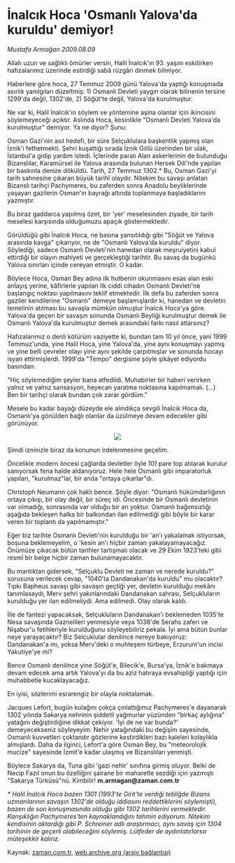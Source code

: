 # İnalcık Hoca 'Osmanlı Yalova'da kuruldu' demiyor!

*Mustafa Armağan 2009.08.09*

<tr><td class="metin" colspan="2" style="padding-top: 20px; padding-left: 5px; padding-right: 10px;">Allah uzun ve sağlıklı ömürler versin, Halil İnalcık'ın 93. yaşını eskitirken hafızalarımız üzerinde estirdiği sabâ rüzgârı dinmek bilmiyor.</td></tr><tr><td class="metin" colspan="2" style="padding-top: 20px; padding-left: 5px; padding-right: 10px;"><p>Haberlere göre hoca, 27 Temmuz 2009 günü Yalova'da yaptığı konuşmada asırlık yanılgıları düzeltmiş: 1) Osmanlı Devleti yaygın olarak bilinenin tersine 1299'da değil, 1302'de, 2) Söğüt'te değil, Yalova'da kurulmuştur.
<p> Ne var ki, Halil İnalcık'ın söylem ve yöntemine aşina olanlar için ikincisini söylemeyeceği açıktır. Aslında Hoca, kesinlikle "Osmanlı Devleti Yalova'da kurulmuştur" demiyor. Ya ne diyor? Şunu:
<p>Osman Gazi'nin asıl hedefi, bir süre Selçuklulara başkentlik yapmış olan İznik'i fethetmekti. Şehri kuşattığı sırada İznik Gölü üzerinden bir ulak, İstanbul'a gidip yardım istedi. İçlerinde paralı Alan askerlerinin de bulunduğu Bizanslılar, Karamürsel ile Yalova arasında bulunan Hersek Dili'nde yapılan bir baskınla denize döküldü. Tarih, 27 Temmuz 1302.* Bu, Osman Gazi'yi tarih sahnesine çıkaran büyük tarihî olaydır. Nitekim bu savaşı anlatan Bizanslı tarihçi Pachymeres, bu zaferden sonra Anadolu beyliklerinde yaşayan gazilerin Osman'ın bayrağı altında toplanmaya başladıklarını yazmıştır.
<p>Bu biraz gaddarca yapılmış özet, bir 'yer' meselesinden ziyade, bir tarih meselesi karşısında olduğumuzu apaçık göstermektedir.
<p>Görüldüğü gibi İnalcık Hoca, ne basına yansıtıldığı gibi "Söğüt ve Yalova arasında kavga" çıkarıyor, ne de "Osmanlı Yalova'da kuruldu" diyor. Söylediği, sadece Osmanlı Devleti'nin hanedan olarak meşruiyetini kabul ettirdiği bir olayın mahiyeti ve gerçekleştiği tarihtir. Bu savaş da bugünkü Yalova sınırları içinde cereyan etmiştir. O kadar.
<p>Böylece Hoca, Osman Bey adına ilk hutbenin okunmasını esas alan eski anlayış yerine, kâfirlerle yapılan ilk ciddi cihadın Osmanlı Devleti'ne başlangıç noktası yapılmasını teklif etmektedir. İlk defa bu zaferden sonra gaziler kendilerine "Osmanlı" demeye başlamışlardır ki, hanedan ve devletin temelinin atılması bu savaşla mümkün olmuştur İnalcık Hoca'ya göre. Yalova'da geçen bir savaşın sonunda Osmanlı Beyliği kurulmuştur demek ile Osmanlı Yalova'da kurulmuştur demek arasındaki farkı nasıl atlarsınız?
<p>Hafızalarımız o denli kötürüm vaziyette ki, bundan tam 10 yıl önce, yani 1999 Temmuz'unda, yine Halil Hoca, yine Yalova'da, yine aynı konuşmayı yapmış ve yine belli çevreler olayı yine aynı şekilde çarpıtmışlar ve sonunda hocayı isyan ettirmişlerdi. 1999'da "Tempo" dergisine şöyle şikâyet ediyordu basından:
<p>"Hiç söylemediğim şeyler bana atfedildi. Muhabirler bir haberi verirken yalnız ve yalnız sansasyon, heyecan yaratma noktasına kapılmamalı. (...) Ben bir tarihçi olarak bundan çok zarar gördüm."
<p>Mesele bu kadar bayağı düzeyde ele alındıkça sevgili İnalcık Hoca da, Osmanlı'ya gönülden bağlı olanlar da üzülmeye devam edecekler gibi görünüyor.
<p><p align="center"><img src="http://web.archive.org/web/20090813122818im_/http://medya.zaman.com.tr/2009/08/09/armagan01.jpg"/>
<p>Şimdi izninizle biraz da konunun irdelenmesine geçelim.
<p>Öncelikle modern öncesi çağlarda devletler öyle 101 pare top atılarak kurulur sanıyorsak fena halde aldanıyoruz. Hele hele Osmanlı gibi imparatorluk yapıları, "kurulmaz"lar, bir anda "ortaya çıkarlar"dı.
<p>Christoph Neumann çok haklı bence. Şöyle diyor: "Osmanlı hükümdarlığının ortaya çıkışı, bir olay değil, bir süreç idi. Öncesinde bir Osmanlı devletinin var olmadığı, sonrasında var olduğu bir an yoktur. Osmanlı bağımsızlığı aşağıda bekleşen halka bir balkondan ilan edilmediği gibi böyle bir karar veren bir toplantı da yapılmamıştır."
<p>Eğer biz tarihte Osmanlı Devleti'nin kurulduğu bir 'an'ı yakalamak istiyorsak, boşuna beklemeyelim, o 'kesin an'ı hiçbir zaman yakalayamayacağız. Önümüze çıkacak bütün tarihler tartışmalı olacak ve 29 Ekim 1923'teki gibi resmî bir belge hiçbir zaman bulunamayacaktır.
<p>Bu mantıktan gidersek, "Selçuklu Devleti ne zaman ve nerede kuruldu?" sorusuna verilecek cevap, "1040'ta Dandanakan'da kuruldu" mu olacaktır? Tıpkı Bapheus savaşı gibi savaşın geçtiği yer, devletin kurulduğu mekânı tanımlasaydı, Merv şehri yakınlarındaki Dandanakan sahrası, Selçukluların kurulduğu yer ilan edilmeliydi. Ama edilmedi. Olay olarak kaldı.
<p>İlle de fantezi yapacaksak, Selçukluların Dandanakan'ı beklemeden 1035'te Nesa savaşında Gaznelileri yenmesiyle veya 1038'de Serahs zaferi ve Nişabur'u fetihleriyle kurulduğunu söyleyebiliriz pekala. İyi ama bütün bunlar neye yarayacaktır? Biz Selçuklular denilince nereye bakıyoruz: Dandanakan'a mı, yoksa Merv'deki o muhteşem türbeye, Erzurum'un incisi Yakutiye'ye mi?
<p>Bence Osmanlı denilince yine Söğüt'e, Bilecik'e, Bursa'ya, İznik'e bakmaya devam edecek ama artık Yalova'yı da bu aziz hatıraya evsahipliği yaptığı için muhabbetle kucaklayacağız.
<p>En iyisi, sözlerimi esrarengiz bir olayla noktalamak.
<p>Jacques Lefort, bugün kulağını çokça çınlattığımız Pachymeres'e dayanarak 1302 yılında Sakarya nehrinin şiddetli yağmurlar yüzünden "birkaç aylığına" yatağını değiştirdiğine dikkat çekiyor. 'İyi de ne var bunda?' demeyecekseniz söyleyeyim: Nehir yatağındaki bu değişim sayesinde, Osmanlı kuvvetleri çoktandır gözlerine kestirdikleri bazı kaleleri kolaylıkla almışlardı. Daha da ilginci, Lefort'a göre Osman Bey, bu "meteorolojik mucize" sayesinde İzmit'e kadar ulaşmış ve Bizanslıları yenmişti.
<p>Böylece Sakarya da, Tuna gibi 'gazi nehir' sınıfına girmiş oluyor. Belki de Necip Fazıl onun bu özelliğini şairane bir maharetle sezdiği için yazmıştı "Sakarya Türküsü"nü. Kimbilir! <b>m.armagan@zaman.com.tr</b>
<p><i>* Halil İnalcık Hoca bazen 1301 (1993'te Girit'te verdiği tebliğde Bizans uzmanlarının savaşın 1302'de olduğu iddiasını reddettiklerini söylemişti), bazen de son konuşmasında olduğu gibi 1302 tarihlerini vermektedir. Karışıklığın Pachymeres'ten kaynaklandığını tahmin ediyorum. Nitekim kendisinin aktardığı gibi P. Schreiner adlı araştırmacı, aynı savaş için 1304 tarihinin de geçerli olabileceğini söylemiş. Lütfeder de aydınlatırlarsa müteşekkir kalırız.</i><br/></p></p></p></p></p></p></p></p></p></p></p></p></p></p></p></p></p></p></p></p></p></p></td></tr>

Kaynak: [zaman.com.tr](http://zaman.com.tr/yazar.do?yazino=878435), [web.archive.org (arşiv bağlantısı)](http://web.archive.org/web/20090813122818/http://zaman.com.tr:80/yazar.do?yazino=878435)
